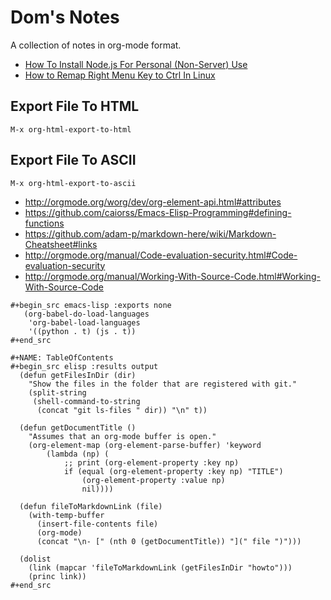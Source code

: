 # Dom's Notes

A collection of notes in org-mode format.

- [How To Install Node.js For Personal (Non-Server) Use](howto/install-nodejs.org)
- [How to Remap Right Menu Key to Ctrl In Linux](howto/remap-right-menu-key-to-ctrl.org)

## Export File To HTML

`M-x org-html-export-to-html`

## Export File To ASCII

`M-x org-html-export-to-ascii`

- http://orgmode.org/worg/dev/org-element-api.html#attributes
- https://github.com/caiorss/Emacs-Elisp-Programming#defining-functions
- https://github.com/adam-p/markdown-here/wiki/Markdown-Cheatsheet#links
- http://orgmode.org/manual/Code-evaluation-security.html#Code-evaluation-security
- http://orgmode.org/manual/Working-With-Source-Code.html#Working-With-Source-Code

```elisp
#+begin_src emacs-lisp :exports none
   (org-babel-do-load-languages
    'org-babel-load-languages
    '((python . t) (js . t))
#+end_src

#+NAME: TableOfContents
#+begin_src elisp :results output
  (defun getFilesInDir (dir)
    "Show the files in the folder that are registered with git."
    (split-string
     (shell-command-to-string
      (concat "git ls-files " dir)) "\n" t))

  (defun getDocumentTitle ()
    "Assumes that an org-mode buffer is open."
    (org-element-map (org-element-parse-buffer) 'keyword
        (lambda (np) (
            ;; print (org-element-property :key np)
            if (equal (org-element-property :key np) "TITLE")
                (org-element-property :value np)
                nil))))

  (defun fileToMarkdownLink (file)
    (with-temp-buffer
      (insert-file-contents file)
      (org-mode)
      (concat "\n- [" (nth 0 (getDocumentTitle)) "](" file ")")))

  (dolist
    (link (mapcar 'fileToMarkdownLink (getFilesInDir "howto")))
    (princ link))
#+end_src

```
